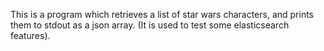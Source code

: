 This is a program which retrieves a list of star wars characters, and prints them to stdout as
a json array. (It is used to test some elasticsearch features).
